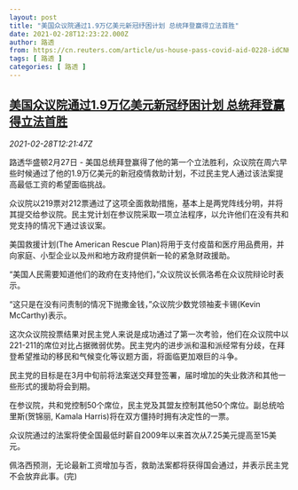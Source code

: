 ```yaml
---
layout: post
title: "美国众议院通过1.9万亿美元新冠纾困计划 总统拜登赢得立法首胜"
date: 2021-02-28T12:23:22.000Z
author: 路透
from: https://cn.reuters.com/article/us-house-pass-covid-aid-0228-idCNKCS2AS0BF
tags: [ 路透 ]
categories: [ 路透 ]
---
```

<!--1614515002000-->
[美国众议院通过1.9万亿美元新冠纾困计划 总统拜登赢得立法首胜](https://cn.reuters.com/article/us-house-pass-covid-aid-0228-idCNKCS2AS0BF)
------

<div>
<div><i>2021-02-28T12:21:47Z</i></div><p>路透华盛顿2月27日 - 美国总统拜登赢得了他的第一个立法胜利，众议院在周六早些时候通过了他的1.9万亿美元的新冠疫情救助计划，不过民主党人通过该法案提高最低工资的希望面临挑战。</p><p>众议院以219票对212票通过了这项全面救助措施，基本上是两党阵线分明，并将其提交给参议院。民主党计划在参议院采取一项立法程序，以允许他们在没有共和党支持的情况下通过该议案。</p><p>美国救援计划(The American Rescue Plan)将用于支付疫苗和医疗用品费用，并向家庭、小型企业以及州和地方政府提供新一轮的紧急财政援助。</p><p>“美国人民需要知道他们的政府在支持他们，”众议院议长佩洛希在众议院辩论时表示。</p><p>“这只是在没有问责制的情况下抛撒金钱，”众议院少数党领袖麦卡锡(Kevin McCarthy)表示。</p><p>这次众议院投票结果对民主党人来说是成功通过了第一次考验，他们在众议院中以221-211的席位对比占据微弱优势。民主党内的进步派和温和派经常有分歧，在拜登希望推动的移民和气候变化等议题方面，将面临更加艰巨的斗争。</p><p>民主党的目标是在3月中旬前将法案送交拜登签署，届时增加的失业救济和其他一些形式的援助将会到期。</p><p>在参议院，共和党控制50个席位，民主党及其盟友控制其他50个席位。副总统哈里斯(贺锦丽, Kamala Harris)将在双方僵持时拥有决定性的一票。</p><p>众议院通过的法案将使全国最低时薪自2009年以来首次从7.25美元提高至15美元。</p><p>佩洛西预测，无论最新工资增加与否，救助法案都将获得国会通过，并表示民主党不会放弃此事。(完)</p>
</div>
